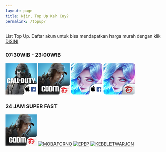 ```yaml
---
layout: page
title: Njir, Top Up Kah Cuy?
permalink: /topup/
---
```

List Top Up.
Daftar akun untuk bisa mendapatkan harga murah dengan klik [DISINI](https://www.ifgameshop.com/?a=topupmurah)

### 07:30WIB - 23:00WIB
[![KODEMAPPLE/FB](https://raw.githubusercontent.com/KijangSalto/l/main/g/codm.png)](https://ifgameshop.com/id/call-of-duty-mobile-awal-apple-atau-facebook) [![KODEMGARENA](https://raw.githubusercontent.com/KijangSalto/l/main/g/codm1.png)](https://ifgameshop.com/id/call-of-duty-mobile-garena-via-player-id-) [![AOBAPPLE/FB](https://raw.githubusercontent.com/KijangSalto/l/main/g/aov.png)](https://ifgameshop.com/id/arena-of-valor-awal-apple-atau-facebook-) [![AOBGARENA](https://raw.githubusercontent.com/KijangSalto/l/main/g/aov1.png)](https://ifgameshop.com/id/aov-garena-via-id)

###  24 JAM SUPER FAST
[![GAME AAA](https://raw.githubusercontent.com/KijangSalto/l/main/g/codm1.png)](https://ifgameshop.com/id/codm-all-login-24-jam) [![MOBAFORNO](https://play-lh.googleusercontent.com/caDiIvFl-VDvEPlzbHuypmXMTIwAiA8WesvsUIcFoQqokLaYRSYh-Y0LpR4RFhGgytEg=w50-h50-rw)](https://ifgameshop.com/id/arena-of-valor-lg) [![EPEP](https://play-lh.googleusercontent.com/La2XvLnJqNI5JyshQ5RfxM18zHduji9KPgNge93Ibwpjc7znBZVYuuwJ4ycGk6T-DQ=w50-h50-rw)](https://ifgameshop.com/id/free-fire) [![KEBELETWARJON](https://play-lh.googleusercontent.com/cKQyRLLDi4YerKbF_UP1YVxSc5boophg0B7_vaWpcTOHTSByHHt9ZBrJ55-RbbOA0Rw=w50-h50-rw)](https://ifgameshop.com/id/blood-strike)
